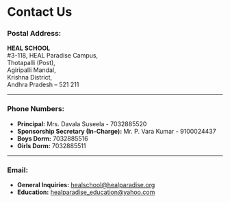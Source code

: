# Contact Us  

### Postal Address:  
**HEAL SCHOOL**  
#3-118, HEAL Paradise Campus,  
Thotapalli (Post),  
Agiripalli Mandal,  
Krishna District,  
Andhra Pradesh – 521 211  

---

### Phone Numbers:  
- **Principal:** Mrs. Davala Suseela - 7032885520  
- **Sponsorship Secretary (In-Charge):** Mr. P. Vara Kumar - 9100024437  
- **Boys Dorm:** 7032885516  
- **Girls Dorm:** 7032885511  

---

### Email:  
- **General Inquiries:** healschool@healparadise.org  
- **Education:** healparadise_education@yahoo.com  
